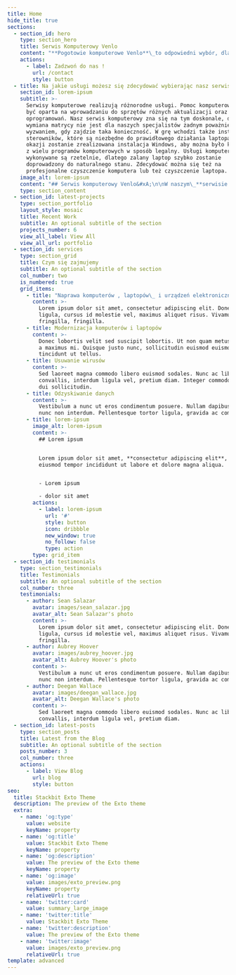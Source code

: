 ```yaml
---
title: Home
hide_title: true
sections:
  - section_id: hero
    type: section_hero
    title: Serwis Komputerowy Venlo
    content: "**Pogotowie komputerowe Venlo**\_to odpowiedni wybór, dla ceniacych wygodę i szybkość w usunieciu usterki.\_**Naprawa komputerów**\_bywa niekiedy żmudnym zajęciem lub trudnym do usunięcia we własnym zakresie. Nasz\_**serwis komputerowy**\_jest w stanie usunąć wszelkie usterki związane z Pańtwa sprzętem. Dzięki fachowej wiedzy\_**naprawa laptopów i komputerów**\_nie stanowie dla nas przeszkód i przebiega bez przszkód w niskiej cenie po czym trafia do wlaściciela lub jest naprawiany na miejscu.\n"
    actions:
      - label: Zadzwoń do nas !
        url: /contact
        style: button
  - title: Na jakie usługi możesz się zdecydować wybierając nasz serwis
    section_id: lorem-ipsum
    subtitle: >-
      Serwisy komputerowe realizują różnorodne usługi. Pomoc komputerowa może
      być oparta na wprowadzaniu do sprzętów różnych aktualizacji oraz
      oprogramowań. Nasz serwis komputerowy zna się na tym doskonale, dlatego
      wymiana matrycy nie jest dla naszych specjalistów żadnym poważniejszym
      wyzwaniem, gdy zajdzie taka konieczność. W grę wchodzi także instalacja
      sterowników, które są niezbędne do prawidłowego działania laptopa. Przy
      okazji zostanie zrealizowana instalacja Windows, aby można było korzystać
      z wielu programów komputerowych w sposób legalny. Usługi komputerowe
      wykonywane są rzetelnie, dlatego zalany laptop szybko zostanie
      doprowadzony do naturalnego stanu. Zdecydować można się też na
      profesjonalne czyszczenie komputera lub też czyszczenie laptopa.
    image_alt: lorem-ipsum
    content: "## Serwis komputerowy Venlo&#xA;\n\nW naszym\_**serwisie komputerowym**\_można zdecydować się też na\_**składanie komputera**\_od podstaw. Ponadto można zainwestować w\_**usuwanie wirusów**, tak aby złośliwe oprogramowanie nie sprawiło, że komputer w końcu przestanie działać. Przewidziana jest również\_**modernizacja laptopów**, aby stale je ulepszać, np. dodając\_**pamięć ram do laptopa**. Ludzie chętnie decydują się też na\_**instalowanie nowych urządzeń**, aby sprzęt był jeszcze bardziej funkcjonalny i wydajny. Polecane jest\_**odzyskiwanie danych**\_z\_**dysku twardego**, jeśli odmówi on posłuszeństwa, ale też kompleksowa\_**modernizacja komputera stacjonarnego**, tak aby korzystanie z niego było samą przyjemnością.\n"
    type: section_content
  - section_id: latest-projects
    type: section_portfolio
    layout_style: mosaic
    title: Recent Work
    subtitle: An optional subtitle of the section
    projects_number: 6
    view_all_label: View All
    view_all_url: portfolio
  - section_id: services
    type: section_grid
    title: Czym się zajmujemy
    subtitle: An optional subtitle of the section
    col_number: two
    is_numbered: true
    grid_items:
      - title: "Naprawa komputerów , laptopów\_ i urządzeń elektronicznych"
        content: >-
          Lorem ipsum dolor sit amet, consectetur adipiscing elit. Donec nisl
          ligula, cursus id molestie vel, maximus aliquet risus. Vivamus in nibh
          fringilla, fringilla.
      - title: Modernizacja komputerów i laptopów
        content: >-
          Donec lobortis velit sed suscipit lobortis. Ut non quam metus. Nullam
          a maximus mi. Quisque justo nunc, sollicitudin euismod euismod at,
          tincidunt ut tellus.
      - title: Usuwanie wirusów
        content: >-
          Sed laoreet magna commodo libero euismod sodales. Nunc ac libero
          convallis, interdum ligula vel, pretium diam. Integer commodo sem at
          dui sollicitudin.
      - title: Odzyskiwanie danych
        content: >-
          Vestibulum a nunc ut eros condimentum posuere. Nullam dapibus quis
          nunc non interdum. Pellentesque tortor ligula, gravida ac commodo eu.
      - title: lorem-ipsum
        image_alt: lorem-ipsum
        content: >-
          ## Lorem ipsum


          Lorem ipsum dolor sit amet, **consectetur adipiscing elit**, sed do
          eiusmod tempor incididunt ut labore et dolore magna aliqua.


          - Lorem ipsum

          - dolor sit amet
        actions:
          - label: lorem-ipsum
            url: '#'
            style: button
            icon: dribbble
            new_window: true
            no_follow: false
            type: action
        type: grid_item
  - section_id: testimonials
    type: section_testimonials
    title: Testimonials
    subtitle: An optional subtitle of the section
    col_number: three
    testimonials:
      - author: Sean Salazar
        avatar: images/sean_salazar.jpg
        avatar_alt: Sean Salazar's photo
        content: >-
          Lorem ipsum dolor sit amet, consectetur adipiscing elit. Donec nisl
          ligula, cursus id molestie vel, maximus aliquet risus. Vivamus in nibh
          fringilla.
      - author: Aubrey Hoover
        avatar: images/aubrey_hoover.jpg
        avatar_alt: Aubrey Hoover's photo
        content: >-
          Vestibulum a nunc ut eros condimentum posuere. Nullam dapibus quis
          nunc non interdum. Pellentesque tortor ligula, gravida ac commodo eu.
      - author: Deegan Wallace
        avatar: images/deegan_wallace.jpg
        avatar_alt: Deegan Wallace's photo
        content: >-
          Sed laoreet magna commodo libero euismod sodales. Nunc ac libero
          convallis, interdum ligula vel, pretium diam.
  - section_id: latest-posts
    type: section_posts
    title: Latest from the Blog
    subtitle: An optional subtitle of the section
    posts_number: 3
    col_number: three
    actions:
      - label: View Blog
        url: blog
        style: button
seo:
  title: Stackbit Exto Theme
  description: The preview of the Exto theme
  extra:
    - name: 'og:type'
      value: website
      keyName: property
    - name: 'og:title'
      value: Stackbit Exto Theme
      keyName: property
    - name: 'og:description'
      value: The preview of the Exto theme
      keyName: property
    - name: 'og:image'
      value: images/exto_preview.png
      keyName: property
      relativeUrl: true
    - name: 'twitter:card'
      value: summary_large_image
    - name: 'twitter:title'
      value: Stackbit Exto Theme
    - name: 'twitter:description'
      value: The preview of the Exto theme
    - name: 'twitter:image'
      value: images/exto_preview.png
      relativeUrl: true
template: advanced
---
```

